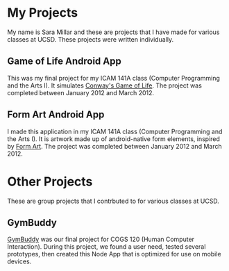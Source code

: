 My Projects
===============

My name is Sara Millar and these are projects that I have made for various classes at UCSD. These projects were written individually.

Game of Life Android App
------------------------
This was my final project for my ICAM 141A class (Computer Programming and the Arts I). It simulates [Conway's Game of Life](http://en.wikipedia.org/wiki/Game_of_life). The project was completed between January 2012 and March 2012.

Form Art Android App
--------------------
I made this application in my ICAM 141A class (Computer Programming and the Arts I). It is artwork made up of android-native form elements, inspired by [Form Art](http://www.c3.hu/collection/form/). The project was completed between January 2012 and March 2012.

Other Projects
==============

These are group projects that I contrbuted to for various classes at UCSD.

GymBuddy
--------
[GymBuddy](https://github.com/mkoonce/gymbuddy) was our final project for COGS 120 (Human Computer Interaction). During this project, we found a user need, tested several prototypes, then created this Node App that is optimized for use on mobile devices.
